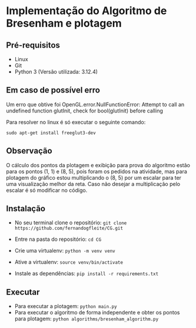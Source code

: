 # Implementação do Algoritmo de Bresenham e plotagem

## Pré-requisitos
- Linux
- Git
- Python 3 (Versão utilizada: 3.12.4)

## Em caso de possível erro
Um erro que obtive foi OpenGL.error.NullFunctionError: Attempt to call an undefined function glutInit, check for bool(glutInit) before calling

Para resolver no linux é só executar o seguinte comando:

```sudo apt-get install freeglut3-dev```


## Observação
O cálculo dos pontos da plotagem e exibição para prova do algoritmo estão para os pontos (1, 1) e (8, 5), pois foram os pedidos na atividade, mas para plotagem do gráfico estou multiplicando o (8, 5) por um escalar para ter uma visualização melhor da reta. Caso não desejar a multiplicação pelo escalar é só modificar no código.

## Instalação
- No seu terminal clone o repositório: ```git clone https://github.com/fernandogfleite/CG.git```

- Entre na pasta do repositório: ```cd CG```

- Crie uma virtualenv: ```python -m venv venv```

- Ative a virtualenv: ```source venv/bin/activate```

- Instale as dependências: ```pip install -r requirements.txt```

## Executar
- Para executar a plotagem: ```python main.py```
- Para executar o algoritmo de forma independente e obter os pontos para plotagem: ```python algorithms/bresenham_algorithm.py```


